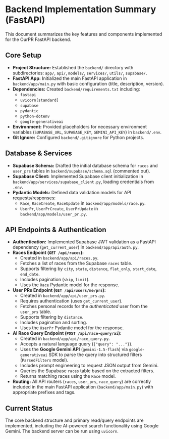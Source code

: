 # Backend Implementation Summary (FastAPI)

This document summarizes the key features and components implemented for the OurPR FastAPI backend.

## Core Setup

-   **Project Structure:** Established the `backend/` directory with subdirectories: `app/`, `api/`, `models/`, `services/`, `utils/`, `supabase/`.
-   **FastAPI App:** Initialized the main FastAPI application in `backend/app/main.py` with basic configuration (title, description, version).
-   **Dependencies:** Created `backend/requirements.txt` including:
    -   `fastapi`
    -   `uvicorn[standard]`
    -   `supabase`
    -   `pydantic`
    -   `python-dotenv`
    -   `google-generativeai`
-   **Environment:** Provided placeholders for necessary environment variables (`SUPABASE_URL`, `SUPABASE_KEY`, `GEMINI_API_KEY`) in `backend/.env`.
-   **Git Ignore:** Configured `backend/.gitignore` for Python projects.

## Database & Services

-   **Supabase Schema:** Drafted the initial database schema for `races` and `user_prs` tables in `backend/supabase/schema.sql` (commented out).
-   **Supabase Client:** Implemented Supabase client initialization in `backend/app/services/supabase_client.py`, loading credentials from `.env`.
-   **Pydantic Models:** Defined data validation models for API requests/responses:
    -   `Race`, `RaceCreate`, `RaceUpdate` in `backend/app/models/race.py`.
    -   `UserPr`, `UserPrCreate`, `UserPrUpdate` in `backend/app/models/user_pr.py`.

## API Endpoints & Authentication

-   **Authentication:** Implemented Supabase JWT validation as a FastAPI dependency (`get_current_user`) in `backend/app/api/auth.py`.
-   **Races Endpoint (`GET /api/races`):**
    -   Created in `backend/app/api/races.py`.
    -   Fetches a list of races from the Supabase `races` table.
    -   Supports filtering by `city`, `state`, `distance`, `flat_only`, `start_date`, `end_date`.
    -   Includes pagination (`skip`, `limit`).
    -   Uses the `Race` Pydantic model for the response.
-   **User PRs Endpoint (`GET /api/users/me/prs`):**
    -   Created in `backend/app/api/user_prs.py`.
    -   Requires authentication (uses `get_current_user`).
    -   Fetches personal records for the *authenticated* user from the `user_prs` table.
    -   Supports filtering by `distance`.
    -   Includes pagination and sorting.
    -   Uses the `UserPr` Pydantic model for the response.
-   **AI Race Query Endpoint (`POST /api/race-query/ai`):**
    -   Created in `backend/app/api/race_query.py`.
    -   Accepts a natural language query (`{"query": "..."}`).
    -   Uses the **Google Gemini API** (`gemini-1.5-flash`) via `google-generativeai` SDK to parse the query into structured filters (`ParsedFilters` model).
    -   Includes prompt engineering to request JSON output from Gemini.
    -   Queries the Supabase `races` table based on the extracted filters.
    -   Returns matching races using the `Race` model.
-   **Routing:** All API routers (`races`, `user_prs`, `race_query`) are correctly included in the main FastAPI application (`backend/app/main.py`) with appropriate prefixes and tags.

## Current Status

The core backend structure and primary read/query endpoints are implemented, including the AI-powered search functionality using Google Gemini. The backend server can be run using `uvicorn`. 